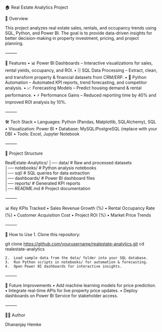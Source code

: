 

🏠 Real Estate Analytics Project

📌 Overview

This project analyzes real estate sales, rentals, and occupancy trends using SQL, Python, and Power BI.
The goal is to provide data-driven insights for better decision-making in property investment, pricing, and project planning.

⸻

🚀 Features
	•	📊 Power BI Dashboards – Interactive visualizations for sales, rental yields, occupancy, and ROI.
	•	🗄 SQL Data Processing – Extract, clean, and transform property & financial datasets from CRM/ERP.
	•	🐍 Python Automation – Automated KPI reports, trend forecasting, and competitor analysis.
	•	📈 Forecasting Models – Predict housing demand & rental performance.
	•	⚡ Performance Gains – Reduced reporting time by 40% and improved ROI analysis by 10%.

⸻

🛠 Tech Stack
	•	Languages: Python (Pandas, Matplotlib, SQLAlchemy), SQL
	•	Visualization: Power BI
	•	Database: MySQL/PostgreSQL (replace with your DB)
	•	Tools: Excel, Jupyter Notebook

⸻

📂 Project Structure

RealEstate-Analytics/
│── data/                 # Raw and processed datasets  
│── notebooks/            # Python analysis notebooks  
│── sql/                  # SQL queries for data extraction  
│── dashboards/           # Power BI dashboard files  
│── reports/              # Generated KPI reports  
│── README.md             # Project documentation  


⸻

📊 Key KPIs Tracked
	•	Sales Revenue Growth (%)
	•	Rental Occupancy Rate (%)
	•	Customer Acquisition Cost
	•	Project ROI (%)
	•	Market Price Trends

⸻

📖 How to Use
	1.	Clone this repository:

git clone https://github.com/yourusername/realestate-analytics.git
cd realestate-analytics


	2.	Load sample data from the data/ folder into your SQL database.
	3.	Run Python scripts in notebooks/ for automation & forecasting.
	4.	Open Power BI dashboards for interactive insights.

⸻

📌 Future Improvements
	•	Add machine learning models for price prediction.
	•	Integrate real-time APIs for live property price updates.
	•	Deploy dashboards on Power BI Service for stakeholder access.

⸻

👨‍💻 Author

Dhananjay Hemke

